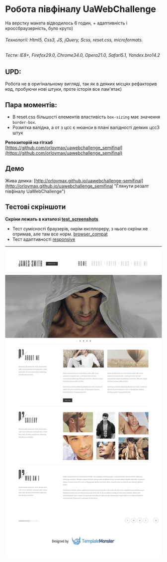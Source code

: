 Робота півфіналу UaWebChallenge
======
На верстку макета відводилось 6 годин, + адаптивність і кроссбраузерність, було круто)
###### Технології: Html5, Css3, JS, jQuery, Scss, reset.css, microformats.
###### Тести: IE8+, Firefox29.0, Chrome34.0, Opera21.0, Safari5.1, Yandex.bro14.2

UPD:
------
Робота не в оригінальному вигляді, так як в деяких місцях рефакторив код, пробуючи нові штуки, проте історія все пам'ятає)

Пара моментів:
---
- В reset.css більшості елементів властивість `box-sizing` має значення `border-box`.
- Розмітка валідна, а от з цсс є нюанси в плані валідності деяких цсс3 штук

**Репозиторій на гітхаб** [https://github.com/orlovmax/uawebchallenge_semifinal](https://github.com/orlovmax/uawebchallenge_semifinal)

Демо
------
Жива демка: [http://orlovmax.github.io/uawebchallenge-semifinal](http://orlovmax.github.io/uawebchallenge_semifinal "Глянути резалт півфіналу UaWebChallenge")


Тестові скріншоти
------
**Скріни лежать в каталозі [test_screenshots](https://github.com/orlovmax/uawebchallenge_semifinal/tree/master/test_screenshots/)**

- Тест сумісності браузерів, окрім експлореру, з нього скріни не отримав, але там все норм. [browser_compat](https://github.com/orlovmax/uawebchallenge_semifinal/tree/master/test_screenshots/browser_compat/)
- Тест адаптивності [responsive](https://github.com/orlovmax/uawebchallenge_semifinal/tree/master/test_screenshots/responsive/)

---

![uaweb-semifinal template](test_screenshots/responsive/uaweb-semi_firefox-30.0_gt1400px.jpg)